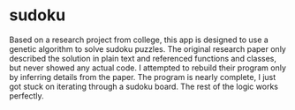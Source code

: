 # sudoku
Based on a research project from college, this app is designed to use a genetic algorithm to solve sudoku puzzles. The original research paper only described the solution in plain text and referenced functions and classes, but never showed any actual code. I attempted to rebuild their program only by inferring details from the paper. The program is nearly complete, I just got stuck on iterating through a sudoku board. The rest of the logic works perfectly. 

